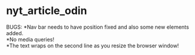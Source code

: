 # nyt_article_odin
BUGS:
  *Nav bar needs to have position fixed and also some new elements added.  
  *No media queries!  
  *The text wraps on the second line as you resize the browser window!  
